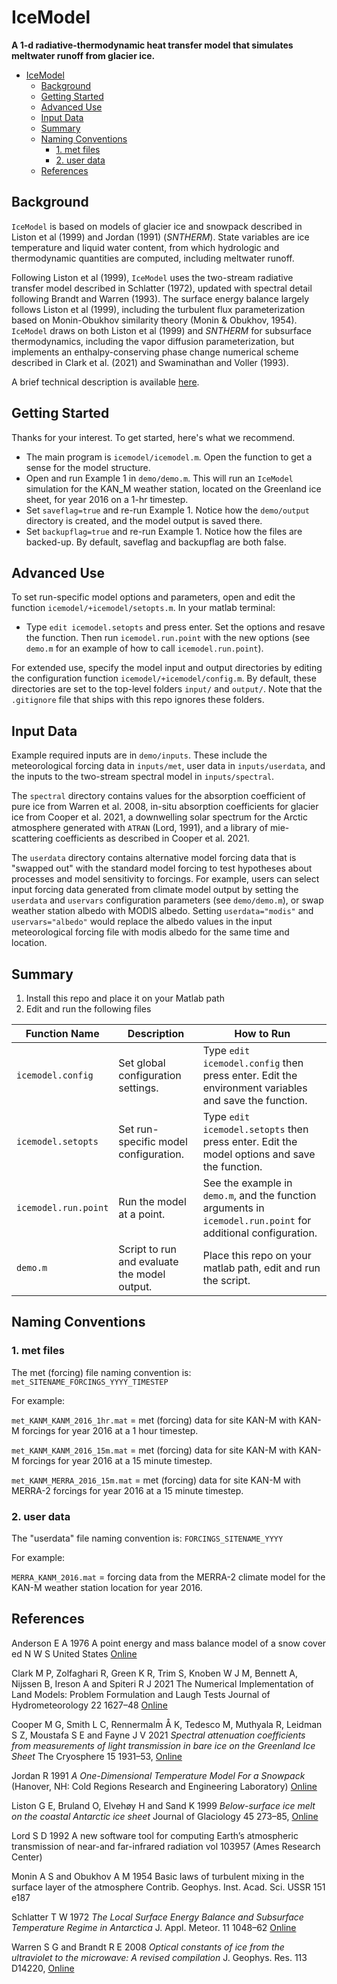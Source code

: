 # IceModel

**A 1-d radiative-thermodynamic heat transfer model that simulates meltwater runoff from glacier ice.**

- [IceModel](#icemodel)
  - [Background](#background)
  - [Getting Started](#getting-started)
  - [Advanced Use](#advanced-use)
  - [Input Data](#input-data)
  - [Summary](#summary)
  - [Naming Conventions](#naming-conventions)
    - [1. met files](#1-met-files)
    - [2. user data](#2-user-data)
  - [References](#references)

## Background

`IceModel` is based on models of glacier ice and snowpack described in Liston et al (1999) and Jordan (1991) (*SNTHERM*). State variables are ice temperature and liquid water content, from which hydrologic and thermodynamic quantities are computed, including meltwater runoff.

Following Liston et al (1999), `IceModel` uses the two-stream radiative transfer model described in Schlatter (1972), updated with spectral detail following Brandt and Warren (1993). The surface energy balance largely follows Liston et al (1999), including the turbulent flux parameterization based on Monin-Obukhov similarity theory (Monin & Obukhov, 1954). `IceModel` draws on both Liston et al (1999) and *SNTHERM* for subsurface thermodynamics, including the vapor diffusion parameterization, but implements an enthalpy-conserving phase change numerical scheme described in Clark et al. (2021) and Swaminathan and Voller (1993).

A brief technical description is available [here](https://github.com/mgcooper/icemodel/blob/main/docs/IcemodelTechnicalDoc.pdf).

<!-- `icemodel` solves the unsteady one-dimensional heat equation:

$$
\dfrac{\partial H}{\partial t} = \dfrac{\partial}{\partial z}\biggr(F\biggr) + S
$$

where *H* [J m$^{-3}$] is enthalpy, *t* [s] is time, *F* [W m$^{-2}$] is net heat flux along vertical dimension *z* [m], and *S* [W m$^{-3}$] is a source/sink term. -->

## Getting Started

Thanks for your interest. To get started, here's what we recommend.

- The main program is `icemodel/icemodel.m`. Open the function to get a sense for the model structure.
- Open and run Example 1 in `demo/demo.m`. This will run an `IceModel` simulation for the KAN_M weather station, located on the Greenland ice sheet, for year 2016 on a 1-hr timestep.
- Set `saveflag=true` and re-run Example 1. Notice how the `demo/output` directory is created, and the model output is saved there.
- Set `backupflag=true` and re-run Example 1. Notice how the files are backed-up. By default, saveflag and backupflag are both false.

## Advanced Use

To set run-specific model options and parameters, open and edit the function `icemodel/+icemodel/setopts.m`. In your matlab terminal:

- Type `edit icemodel.setopts` and press enter. Set the options and resave the function. Then run `icemodel.run.point` with the new options (see `demo.m` for an example of how to call `icemodel.run.point`).

For extended use, specify the model input and output directories by editing the configuration function `icemodel/+icemodel/config.m`. By default, these directories are set to the top-level folders `input/` and `output/`. Note that the `.gitignore` file that ships with this repo ignores these folders.

<!-- There are options in that script to save the model output and evaluate the results against observations. -->

<!-- , such as which input forcing dataset to use, and whether to run `icemodel` or `skinmodel` -->

## Input Data

Example required inputs are in `demo/inputs`. These include the meteorological forcing data in `inputs/met`, user data in `inputs/userdata`, and the inputs to the two-stream spectral model in `inputs/spectral`.

The `spectral` directory contains values for the absorption coefficient of pure ice from Warren et al. 2008, in-situ absorption coefficients for glacier ice from Cooper et al. 2021, a downwelling solar spectrum for the Arctic atmosphere generated with `ATRAN` (Lord, 1991), and a library of mie-scattering coefficients as described in Cooper et al. 2021. 

The `userdata` directory contains alternative model forcing data that is "swapped out" with the standard model forcing to test hypotheses about processes and model sensitivity to forcings. For example, users can select input forcing data generated from climate model output by setting the `userdata` and `uservars` configuration parameters (see `demo/demo.m`), or swap weather station albedo with MODIS albedo. Setting `userdata="modis"` and `uservars="albedo"` would replace the albedo values in the input meteorological forcing file with modis albedo for the same time and location.

## Summary

1. Install this repo and place it on your Matlab path
2. Edit and run the following files

| Function Name | Description | How to Run |
| --- | --- | --- |
| `icemodel.config` | Set global configuration settings. | Type `edit icemodel.config` then press enter. Edit the environment variables and save the function. |
| `icemodel.setopts` | Set run-specific model configuration. | Type `edit icemodel.setopts` then press enter. Edit the model options and save the function. |
| `icemodel.run.point` | Run the model at a point. | See the example in `demo.m`, and the function arguments in `icemodel.run.point` for additional configuration. |
| `demo.m` | Script to run and evaluate the model output. | Place this repo on your matlab path, edit and run the script. |

## Naming Conventions

### 1. met files

The met (forcing) file naming convention is:
`met_SITENAME_FORCINGS_YYYY_TIMESTEP`

For example:

`met_KANM_KANM_2016_1hr.mat` = met (forcing) data for site KAN-M with KAN-M forcings for year 2016 at a 1 hour timestep.

`met_KANM_KANM_2016_15m.mat` = met (forcing) data for site KAN-M with KAN-M forcings for year 2016 at a 15 minute timestep.

`met_KANM_MERRA_2016_15m.mat` = met (forcing) data for site KAN-M with MERRA-2 forcings for year 2016 at a 15 minute timestep.

### 2. user data

The "userdata" file naming convention is:
`FORCINGS_SITENAME_YYYY`

For example:

`MERRA_KANM_2016.mat` = forcing data from the MERRA-2 climate model for the KAN-M weather station location for year 2016.

<!-- 
The function `METINIT.m` will then swap out the KAN-M albedo data in the met forcing data with the modis albedo.

In practice, however, these options are set programmatically by passing the `sitename`, `forcingdata`, `userdata`, `uservars`, `meltmodel`, `startyear`, and `endyear` variables to the `icemodel_opts.m` function, which builds the `opts.metfname` string. The function `icemodel_run.m` is used to set these variables, pass them to `icemodel_opts.m`, and then pass `opts` to the main program `icemodel.m`. -->

<!-- ## Example model configuration

```matlab
    % set the main configuration options
    sitename    = 'KANM';
    startyear   = 2018;
    endyear     = 2018;
    meltmodel   = 'icemodel';
    forcingdata = 'KANM';
    userdata    = 'modis';
    uservars    = 'albedo';

    % build the 'opts' model configuration structure
    opts = icemodel_opts(   sitename,meltmodel,forcingdata,userdata,uservars,  ...
                            startyear,endyear);

    % run the model
    [ice1,ice2,met,opts] = icemodel(opts);
``` -->

<!-- ## Code reference -->

<!-- will insert zenodo ref here -->
<!-- Cooper, M G (2022). `icemodel` [code](https://doi.org/some-doi-number) -->

<!-- ## Data reference

### Input data

| Data | Source| Download website | Usage |
|-------|---------|-----------------|-----|
| Climate data | MAR3.11 |  | model forcing |
| Climate reanalysis | MERRA2 |  | model forcing | -->

<!-- ### Output data

Cooper, M G (2022). icemodel output [Data set](https://doi.org/some-doi-number)

| Data | Format| Content | Usage |
|-------|---------|-----------------|-----|
| Runoff | netcdf | runoff | model output | -->

<!-- ## Contributing modeling software

| Model | Version | Repository Link | DOI |
|-------|---------|-----------------|-----|
| ATRAN | version | link to code repository | link to DOI dataset | -->

<!-- ## Reference

Cooper, M G, et al. *Greenland Ice Sheet runoff reduced by meltwater refreezing in bare ice*, in revision ([preprint](https://assets.researchsquare.com/files/rs-842710/v1_covered.pdf?c=1631877020)) -->

## References

Anderson E A 1976 A  point energy and mass balance model of a snow cover ed N W S United States [Online](https://repository.library.noaa.gov/view/noaa/6392)

Clark M P, Zolfaghari R, Green K R, Trim S, Knoben W J M, Bennett A, Nijssen B, Ireson A and Spiteri R J 2021 The Numerical Implementation of Land Models: Problem Formulation and Laugh Tests Journal of Hydrometeorology 22 1627–48 [Online](https://journals.ametsoc.org/view/journals/hydr/22/6/JHM-D-20-0175.1.xml)

Cooper M G, Smith L C, Rennermalm Å K, Tedesco M, Muthyala R, Leidman S Z, Moustafa S E and Fayne J V 2021 *Spectral attenuation coefficients from measurements of light transmission in bare ice on the Greenland Ice Sheet* The Cryosphere 15 1931–53, [Online](https://tc.copernicus.org/articles/15/1931/2021/)

Jordan R 1991 *A One-Dimensional Temperature Model For a Snowpack* (Hanover, NH: Cold Regions Research and Engineering Laboratory) [Online](http://hdl.handle.net/11681/11677)

Liston G E, Bruland O, Elvehøy H and Sand K 1999 *Below-surface ice melt on the coastal Antarctic ice sheet* Journal of Glaciology 45 273–85, [Online](https://doi.org/10.3189/002214399793377130)

Lord S D 1992 A new software tool for computing Earth’s atmospheric transmission of near-and far-infrared radiation vol 103957 (Ames Research Center)

Monin A S and Obukhov A M 1954 Basic laws of turbulent mixing in the surface layer of the atmosphere Contrib. Geophys. Inst. Acad. Sci. USSR 151 e187

Schlatter T W 1972 *The Local Surface Energy Balance and Subsurface Temperature Regime in Antarctica* J. Appl. Meteor. 11 1048–62 [Online](http://journals.ametsoc.org/doi/abs/10.1175/1520-0450%281972%29011%3C1048%3ATLSEBA%3E2.0.CO%3B2)

Warren S G and Brandt R E 2008 *Optical constants of ice from the ultraviolet to the microwave: A revised compilation* J. Geophys. Res. 113 D14220, [Online](http://onlinelibrary.wiley.com/doi/10.1029/2007JD009744/abstract)
